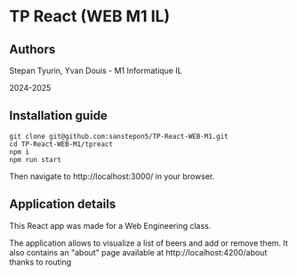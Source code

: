 # TP React (WEB M1 IL)

## Authors
Stepan Tyurin, Yvan Douis - M1 Informatique IL

2024-2025

## Installation guide
```
git clone git@github.com:sanstepon5/TP-React-WEB-M1.git
cd TP-React-WEB-M1/tpreact
npm i
npm run start
```
Then navigate to http://localhost:3000/ in your browser.

## Application details
This React app was made for a Web Engineering class.

The application allows to visualize a list of beers and add or remove them. It also
contains an "about" page available at http://localhost:4200/about thanks to routing